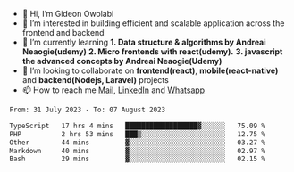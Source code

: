 - 👋 Hi, I’m Gideon Owolabi
- 👀 I’m interested in building efficient and scalable application across the frontend and backend
- 🌱 I’m currently learning <b>1. Data structure & algorithms by Andreai Neaogie(udemy)</b> <b>2. Micro frontends with react(udemy).</b>  <b>3. javascript the advanced concepts by Andreai Neaogie(Udemy)</b>
- 💞️ I’m looking to collaborate on <b>frontend(react)</b>, <b>mobile(react-native)</b> and <b>backend(Nodejs, Laravel)</b> projects
- 📫 How to reach me <a href="mailto:gideoniyin2021@gmail.com">Mail</a>, <a href="https://www.linkedin.com/in/gideon-owolabi-9b667a232/">LinkedIn</a> and <a href="https://wa.me/2348055377085">Whatsapp</a>

<!---
gude1/gude1 is a ✨ special ✨ repository because its `README.md` (this file) appears on your GitHub profile.
You can click the Preview link to take a look at your changes.
--->

<!--START_SECTION:waka-->

```txt
From: 31 July 2023 - To: 07 August 2023

TypeScript   17 hrs 4 mins   ██████████████████▓░░░░░░   75.09 %
PHP          2 hrs 53 mins   ███▒░░░░░░░░░░░░░░░░░░░░░   12.75 %
Other        44 mins         ▓░░░░░░░░░░░░░░░░░░░░░░░░   03.27 %
Markdown     40 mins         ▓░░░░░░░░░░░░░░░░░░░░░░░░   02.97 %
Bash         29 mins         ▓░░░░░░░░░░░░░░░░░░░░░░░░   02.15 %
```

<!--END_SECTION:waka-->
